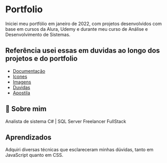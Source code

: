 
# Portfolio

Iniciei meu portfólio em janeiro de 2022, com projetos desenvolvidos com base em cursos da Alura, Udemy e durante meu curso de Análise e Desenvolvimento de Sistemas.


## Referência usei essas em duvidas ao longo dos projetos e do portfolio

 - [Documentação](https://devdocs.io/)
 - [Icones](https://iconify.design/)
 - [Imagens](https://www.iconfinder.com/)
 - [Duvidas](https://www.youtube.com/?hl=pt&gl=BR)
 - [Apostila](https://www.caelum.com.br/apostila/apostila-html-css-javascript.pdf)
 


## 🚀 Sobre mim
Analista de sistema C# | SQL Server
Freelancer FullStack

## Aprendizados

Adquiri diversas técnicas que esclareceram minhas dúvidas, tanto em JavaScript quanto em CSS.




